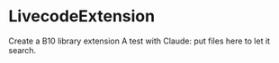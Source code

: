 # LivecodeExtension
Create a B10 library extension
A test with Claude: put files here to let it search.
